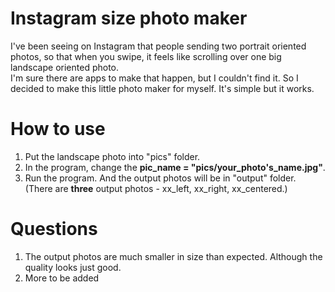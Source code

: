 # Instagram size photo maker

I've been seeing on Instagram that people sending two portrait oriented photos, so that when you swipe, it feels like scrolling over one big landscape oriented photo.   
I'm sure there are apps to make that happen, but I couldn't find it. So I decided to make this little photo maker for myself. It's simple but it works.

# How to use  
1. Put the landscape photo into "pics" folder.
2. In the program, change the **pic_name = "pics/your_photo's_name.jpg"**.
3. Run the program. And the output photos will be in "output" folder. (There are **three** output photos - xx_left, xx_right, xx_centered.)

# Questions
1. The output photos are much smaller in size than expected. Although the quality looks just good. 
2. More to be added
